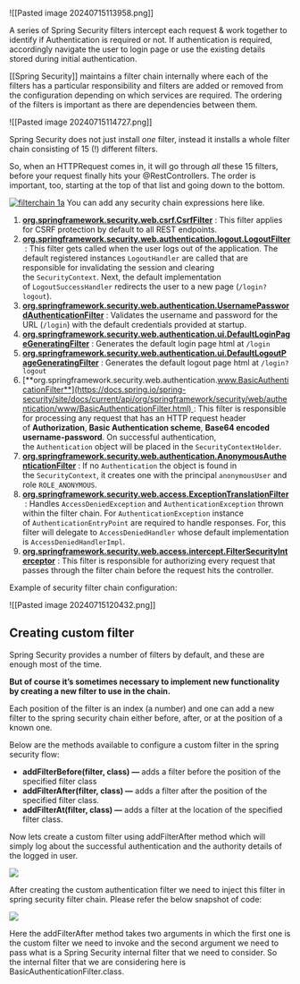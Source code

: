 
![[Pasted image 20240715113958.png]]

A series of Spring Security filters intercept each request & work together to identify if Authentication is required or not. If authentication is required, accordingly navigate the user to login page or use the existing details stored during initial authentication.

[[Spring Security]] maintains a filter chain internally where each of the filters has a particular responsibility and filters are added or removed from the configuration depending on which services are required. The ordering of the filters is important as there are dependencies between them.

![[Pasted image 20240715114727.png]]

Spring Security does not just install _one_ filter, instead it installs a whole filter chain consisting of 15 (!) different filters.

So, when an HTTPRequest comes in, it will go through _all_ these 15 filters, before your request finally hits your @RestControllers. The order is important, too, starting at the top of that list and going down to the bottom.

[![filterchain 1a](https://www.marcobehler.com/images/filterchain-1a.png)](https://www.marcobehler.com/images/filterchain-1a.png)
You can add any security chain expressions here like.

1. [**org.springframework.security.web.csrf.CsrfFilter**](https://docs.spring.io/spring-security/site/docs/4.0.x/apidocs/org/springframework/security/web/csrf/CsrfFilter.html) : This filter applies for CSRF protection by default to all REST endpoints.
2. [**org.springframework.security.web.authentication.logout.LogoutFilter**](https://docs.spring.io/spring-security/site/docs/4.0.x/apidocs/org/springframework/security/web/authentication/logout/LogoutFilter.html) : This filter gets called when the user logs out of the application. The default registered instances `LogoutHandler` are called that are responsible for invalidating the session and clearing the `SecurityContext`. Next, the default implementation of `LogoutSuccessHandler` redirects the user to a new page (`/login?logout`).
3. [**org.springframework.security.web.authentication.UsernamePasswordAuthenticationFilter**](https://docs.spring.io/spring-security/site/docs/current/api/org/springframework/security/web/authentication/UsernamePasswordAuthenticationFilter.html) : Validates the username and password for the URL (`/login`) with the default credentials provided at startup.
4. [**org.springframework.security.web.authentication.ui.DefaultLoginPageGeneratingFilter**](https://docs.spring.io/spring-security/site/docs/current/api/org/springframework/security/web/authentication/ui/DefaultLoginPageGeneratingFilter.html) : Generates the default login page html at `/login`
5. [**org.springframework.security.web.authentication.ui.DefaultLogoutPageGeneratingFilter**](https://docs.spring.io/spring-security/site/docs/current/api/org/springframework/security/web/authentication/ui/DefaultLogoutPageGeneratingFilter.html) : Generates the default logout page html at `/login?logout`
6. [**org.springframework.security.web.authentication.www.BasicAuthenticationFilter**](https://docs.spring.io/spring-security/site/docs/current/api/org/springframework/security/web/authentication/www/BasicAuthenticationFilter.html) : This filter is responsible for processing any request that has an HTTP request header of **Authorization**, **Basic Authentication scheme**, **Base64 encoded username-password**. On successful authentication, the `Authentication` object will be placed in the `SecurityContextHolder`.
7. [**org.springframework.security.web.authentication.AnonymousAuthenticationFilter**](https://docs.spring.io/spring-security/site/docs/4.0.x/apidocs/org/springframework/security/web/authentication/AnonymousAuthenticationFilter.html) : If no `Authentication` the object is found in the `SecurityContext`, it creates one with the principal `anonymousUser` and role `ROLE_ANONYMOUS`.
8. [**org.springframework.security.web.access.ExceptionTranslationFilter**](https://docs.spring.io/spring-security/site/docs/current/api/org/springframework/security/web/access/ExceptionTranslationFilter.html) : Handles `AccessDeniedException` and `AuthenticationException` thrown within the filter chain. For `AuthenticationException` instance of `AuthenticationEntryPoint` are required to handle responses. For, this filter will delegate to `AccessDeniedHandler` whose default implementation is `AccessDeniedHandlerImpl`.
9. [**org.springframework.security.web.access.intercept.FilterSecurityInterceptor**](https://docs.spring.io/spring-security/site/docs/6.0.0/api/org/springframework/security/web/access/intercept/FilterSecurityInterceptor.html) : This filter is responsible for authorizing every request that passes through the filter chain before the request hits the controller.

Example of security filter chain configuration:

![[Pasted image 20240715120432.png]]

## Creating custom filter

Spring Security provides a number of filters by default, and these are enough most of the time.

**But of course it’s sometimes necessary to implement new functionality by creating a new filter to use in the chain.**

Each position of the filter is an index (a number) and  one can add a new filter to the spring security chain either before, after, or at the position of a known one.

Below are the methods available to configure a custom filter in the spring security flow:

- **addFilterBefore(filter, class) —** adds a filter before the position of the specified filter class
- **addFilterAfter(filter, class) —** adds a filter after the position of the specified filter class.
- **addFilterAt(filter, class) —** adds a filter at the location of the specified filter class.

Now lets create a custom filter using addFilterAfter method which will simply log about the successful authentication and the authority details of the logged in user.

![](https://miro.medium.com/v2/resize:fit:1050/1*tCRXxOerZs3I9t0vAC1pdQ.png)

After creating the custom authentication filter we need to inject this filter in spring security filter chain. Please refer the below snapshot of code:

![](https://miro.medium.com/v2/resize:fit:1050/1*I9aIt1GNgBUrVQT116wMwA.png)

Here the addFilterAfter method takes two arguments in which the first one is the custom filter we need to invoke and the second argument we need to pass what is a Spring Security internal filter that we need to consider. So the internal filter that we are considering here is BasicAuthenticationFilter.class.

